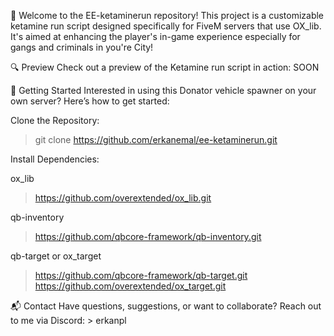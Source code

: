🌟 Welcome to the EE-ketaminerun repository! This project is a customizable ketamine run script designed specifically for FiveM servers that use OX_lib. It's aimed at enhancing the player's in-game experience especially for gangs and criminals in you're City!

🔍 Preview Check out a preview of the Ketamine run script in action: SOON

🚀 Getting Started Interested in using this Donator vehicle spawner on your own server? Here’s how to get started:

Clone the Repository:

> git clone https://github.com/erkanemal/ee-ketaminerun.git

Install Dependencies:

ox_lib
> https://github.com/overextended/ox_lib.git <br>

qb-inventory
> https://github.com/qbcore-framework/qb-inventory.git <br>

qb-target or ox_target
> https://github.com/qbcore-framework/qb-target.git
> https://github.com/overextended/ox_target.git

📬 Contact Have questions, suggestions, or want to collaborate? Reach out to me via 
Discord: > erkanpl
